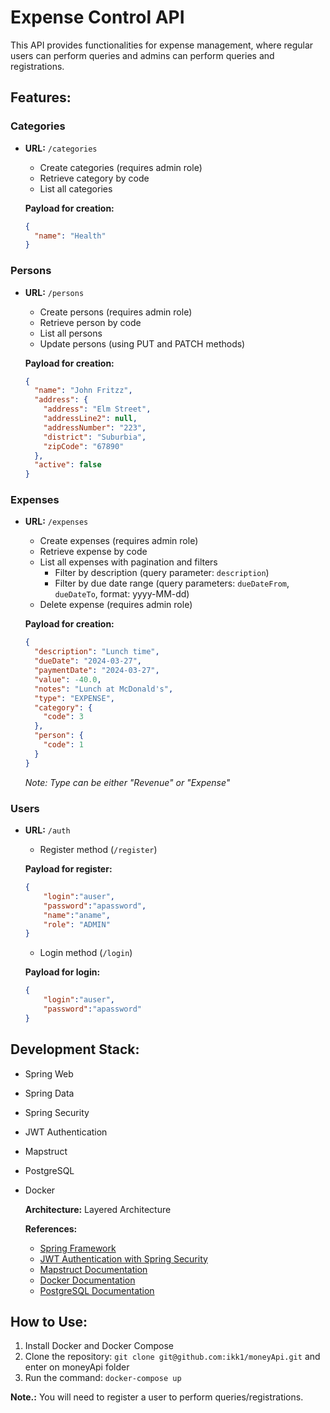 # Expense Control API

This API provides functionalities for expense management, where regular users can perform queries and admins can perform queries and registrations.

## Features:

### Categories
- **URL:** `/categories`
  
  - Create categories (requires admin role)
  - Retrieve category by code
  - List all categories
  
  **Payload for creation:**
  
  ```json
  {
    "name": "Health"
  }
  ```

### Persons
- **URL:** `/persons`
  
  - Create persons (requires admin role)
  - Retrieve person by code
  - List all persons
  - Update persons (using PUT and PATCH methods)
  
  **Payload for creation:**
  
  ```json
  {
    "name": "John Fritzz",
    "address": {
      "address": "Elm Street",
      "addressLine2": null,
      "addressNumber": "223",
      "district": "Suburbia",
      "zipCode": "67890"
    },
    "active": false
  }
  ```

### Expenses
- **URL:** `/expenses`
  
  - Create expenses (requires admin role)
  - Retrieve expense by code
  - List all expenses with pagination and filters
    - Filter by description (query parameter: `description`)
    - Filter by due date range (query parameters: `dueDateFrom`, `dueDateTo`, format: yyyy-MM-dd)
  - Delete expense (requires admin role)
  
  **Payload for creation:**
  
  ```json
  {
    "description": "Lunch time",
    "dueDate": "2024-03-27",
    "paymentDate": "2024-03-27",
    "value": -40.0,
    "notes": "Lunch at McDonald's",
    "type": "EXPENSE",
    "category": {
      "code": 3
    },
    "person": {
      "code": 1
    }
  }
  ```
  
  *Note: Type can be either "Revenue" or "Expense"*

### Users
- **URL:** `/auth`
  
  - Register method (`/register`)

  **Payload for register:**
  
  ```json
  {
      "login":"auser",
      "password":"apassword",
      "name":"aname",
      "role": "ADMIN"
  }

  ```

  - Login method (`/login`)

  **Payload for login:**
  
  ```json
  {
      "login":"auser",
      "password":"apassword"
  }
  ```



## Development Stack:
- Spring Web
- Spring Data
- Spring Security
- JWT Authentication
- Mapstruct
- PostgreSQL
- Docker
  
  **Architecture:** Layered Architecture
  
  **References:**
  - [Spring Framework](https://spring.io/projects/spring-framework)
  - [JWT Authentication with Spring Security](https://www.baeldung.com/spring-security-authentication-with-jwt)
  - [Mapstruct Documentation](https://mapstruct.org/documentation/)
  - [Docker Documentation](https://docs.docker.com/)
  - [PostgreSQL Documentation](https://www.postgresql.org/docs/)
  
## How to Use:
1. Install Docker and Docker Compose
2. Clone the repository: `git clone git@github.com:ikk1/moneyApi.git` and enter on moneyApi folder
3. Run the command: `docker-compose up`

**Note.:** You will need to register a user to perform queries/registrations.